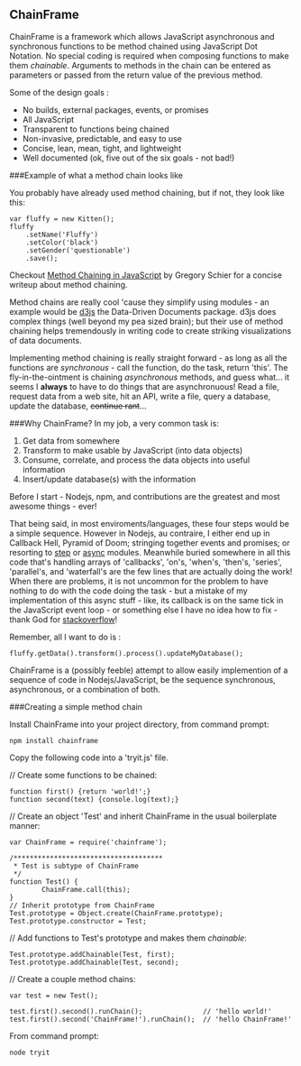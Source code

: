 
## ChainFrame
ChainFrame is a framework which allows JavaScript asynchronous and synchronous functions to be method chained using JavaScript Dot Notation. No special coding is required when composing functions to make them _chainable_. Arguments to methods in the chain can be entered as parameters or passed from the return value of the previous method.

Some of the design goals :

  - No builds, external packages, events, or promises
  - All JavaScript
  - Transparent to functions being chained
  - Non-invasive, predictable, and easy to use
  - Concise, lean, mean, tight, and lightweight
  - Well documented (ok, five out of the six goals - not bad!)

###Example of what a method chain looks like

You probably have already used method chaining, but if not, they look like this:

    var fluffy = new Kitten();
    fluffy
        .setName('Fluffy')
        .setColor('black')
        .setGender('questionable')
        .save();

Checkout [Method Chaining in JavaScript](http://schier.co/blog/2013/11/14/method-chaining-in-javascript.html) by Gregory Schier for a concise writeup about method chaining.

Method chains are really cool 'cause they simplify using modules - an example would be [d3js](http://d3js.org/) the Data-Driven Documents package. d3js does complex things (well beyond my pea sized brain); but their use of method chaining helps tremendously in writing code to create striking visualizations of data documents.

Implementing method chaining is really straight forward - as long as all the functions are _synchronous_ - call the function, do the task, return 'this'. The fly-in-the-ointment is chaining _asynchronous_ methods, and guess what... it seems I **always** to have to do things that are asynchronuous!  Read a file, request data from a web site, hit an API, write a file, query a database, update the database, ~~continue rant~~... 

###Why ChainFrame?
In my job, a very common task is:

1.  Get data from somewhere
2.  Transform to make usable by JavaScript (into data objects)
3.  Consume, correlate, and process the data objects into useful information
3.  Insert/update database(s) with the information

Before I start - Nodejs, npm, and contributions are the greatest and most awesome things - ever!

That being said, in most enviroments/languages, these four steps would be a simple sequence.  However in Nodejs, au contraire, I either end up in Callback Hell, Pyramid of Doom; stringing together events and promises; or resorting to [step](https://www.npmjs.com/package/step) or [async](https://www.npmjs.com/package/async) modules. Meanwhile buried somewhere in all this code that's handling arrays of 'callbacks', 'on's, 'when's, 'then's, 'series', 'parallel's, and 'waterfall's are the few lines that are actually doing the work! When there are problems, it is not uncommon for the problem to have nothing to do with the code doing the task - but a mistake of my implementation of this async stuff - like, its callback is on the same tick in the JavaScript event loop - or something else I have no idea how to fix - thank God for [stackoverflow](http://stackoverflow.com/)!

Remember, all I want to do is :

    fluffy.getData().transform().process().updateMyDatabase();

ChainFrame is a (possibly feeble) attempt to allow easily implemention of a sequence of code in Nodejs/JavaScript, be the sequence synchronous, asynchronous, or a combination of both.

###Creating a simple method chain

Install ChainFrame into your project directory, from command prompt:

    npm install chainframe

Copy the following code into a 'tryit.js' file.

// Create some functions to be chained:

    function first() {return 'world!';}
    function second(text) {console.log(text);}
    
// Create an object 'Test' and inherit ChainFrame in the usual boilerplate manner:
 
    var ChainFrame = require('chainframe');

    /*************************************
     * Test is subtype of ChainFrame
     */
    function Test() {
            ChainFrame.call(this);
    }
    // Inherit prototype from ChainFrame
    Test.prototype = Object.create(ChainFrame.prototype);
    Test.prototype.constructor = Test;

// Add functions to Test's prototype and makes them _chainable_:

    Test.prototype.addChainable(Test, first);
    Test.prototype.addChainable(Test, second);

// Create a couple method chains:

    var test = new Test();
    
    test.first().second().runChain();               // 'hello world!'
    test.first().second('ChainFrame!').runChain();  // 'hello ChainFrame!'

From command prompt:

    node tryit
